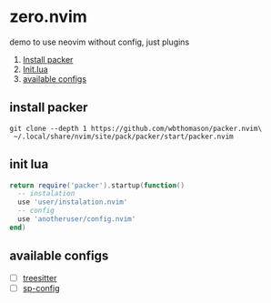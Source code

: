 # zero.nvim
demo to use neovim without config, just plugins

1. [Install packer](#install-packer)
2. [Init.lua](#init-lua)
3. [available configs](#available-configs)  

## install packer
```
git clone --depth 1 https://github.com/wbthomason/packer.nvim\
 ~/.local/share/nvim/site/pack/packer/start/packer.nvim
```
## init lua
```lua
return require('packer').startup(function()
  -- instalation
  use 'user/instalation.nvim'
  -- config
  use 'anotheruser/config.nvim'
end)
```

## available configs
  - [ ] [treesitter](https://github.com/)  
  - [ ] [sp-config](https://github.com/)
